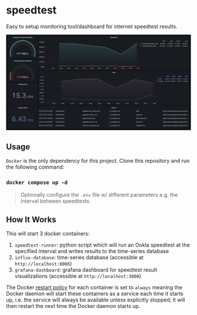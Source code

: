 # speedtest

Easy to setup monitoring tool/dashboard for internet speedtest results.

![dashboard](images/dashboard.jpg)

## Usage

`Docker` is the only dependency for this project.
Clone this repository and run the following command:

### `docker compose up -d`

> Optionally configure the `.env` file w/ different parameters e.g. the interval between speedtests.

## How It Works

This will start 3 docker containers:

1. `speedtest-runner`: python script which will run an Ookla speedtest at the specified interval and writes results to the time-series database
2. `influx-database`: time-series database (accessible at `http://localhost:8086`)
3. `grafana-dashboard`: grafana dashboard for speedtest result visualizations (accessible at `http://localhost:3000`)

The Docker [restart policy](https://docs.docker.com/engine/reference/run/#restart-policies---restart) for each container is set to `always` meaning the Docker daemon will start these containers as a service each time it starts up, i.e. the service will always be available unless explicitly stopped; it will then restart the next time the Docker daemon starts up.
